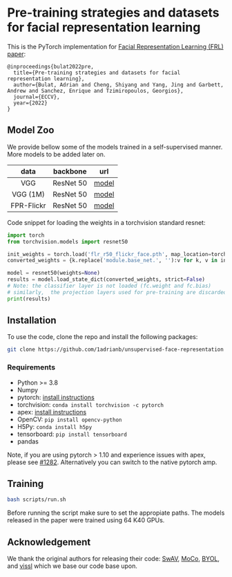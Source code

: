 # Pre-training strategies and datasets for facial representation learning

This is the PyTorch implementation for [Facial Representation Learning (FRL) paper](http://www.adrianbulat.com/downloads/ECCV2022/face_representation_learning.pdf):
```
@inproceedings{bulat2022pre,
  title={Pre-training strategies and datasets for facial representation learning},
  author={Bulat, Adrian and Cheng, Shiyang and Yang, Jing and Garbett, Andrew and Sanchez, Enrique and Tzimiropoulos, Georgios},
  journal={ECCV},
  year={2022}
}
```

## Model Zoo

We provide bellow some of the models trained in a self-supervised manner. More models to be added later on.
<table>
  <thead>
    <tr style="text-align: right;">
      <th align="center">data</th>
      <th align="center">backbone</th>
      <th align="center">url</th>
    </tr>
  </thead>
  <tbody>
    <tr>
      <td align="center">VGG</td>
      <td align="center">ResNet 50</td>
      <td align="center"> <a href="https://www.adrianbulat.com/downloads/ECCV2022/pretrained_models/unsupervised/flr_r50_vgg_face.pth">model</a> </td>
    </tr>
    <tr>
      <td align="center">VGG (1M)</td>
      <td align="center">ResNet 50</td>
      <td align="center"> <a href="https://www.adrianbulat.com/downloads/ECCV2022/pretrained_models/unsupervised/flr_r50_vgg_face_1m.pth">model</a> </td>
    </tr>
    <tr>
      <td align="center">FPR-Flickr</td>
      <td align="center">ResNet 50</td>
      <td align="center"> <a href="https://www.adrianbulat.com/downloads/ECCV2022/pretrained_models/unsupervised/flr_r50_flickr_face.pth">model</a></td>
    </tr>
  </tbody>
</table>

Code snippet for loading the weights in a torchvision standard resnet:

```python
import torch
from torchvision.models import resnet50

init_weights = torch.load('flr_r50_flickr_face.pth', map_location=torch.device('cpu'))['state_dict']
converted_weights = {k.replace('module.base_net.', ''):v for k, v in init_weights.items()}

model = resnet50(weights=None)
results = model.load_state_dict(converted_weights, strict=False)
# Note: the classifier layer is not loaded (fc.weight and fc.bias)
# similarly,  the projection layers used for pre-training are discarded.
print(results)
```

## Installation

To use the code, clone the repo and install the following packages:

```bash
git clone https://github.com/1adrianb/unsupervised-face-representation
```

### Requirements

* Python >= 3.8
* Numpy
* pytorch: [install instructions](https://pytorch.org/get-started/locally/)
* torchvision: ``conda install torchvision -c pytorch``
* apex: [install instructions](https://github.com/NVIDIA/apex#installation)
* OpenCV: ``pip install opencv-python``
* H5Py: ``conda install h5py``
* tensorboard: ``pip install tensorboard``
* pandas

Note, if you are using pytorch > 1.10 and experience issues with apex, please see [#1282](https://github.com/NVIDIA/apex/pulls/1282). Alternatively you can switch to the native pytorch amp.


## Training

```bash
bash scripts/run.sh
```

Before running the script make sure to set the appropiate paths. The models released in the paper were trained using 64 K40 GPUs.


## Acknowledgement

We thank the original authors for releasing their code: [SwAV](https://github.com/facebookresearch/swav), [MoCo](https://github.com/facebookresearch/moco), [BYOL](https://github.com/deepmind/deepmind-research/blob/master/byol/byol_experiment.py), and [vissl](https://github.com/facebookresearch/vissl) which we base our code base upon.

